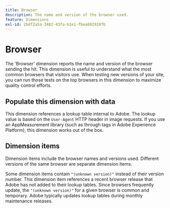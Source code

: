 ```yaml
---
title: Browser
description: The name and version of the browser used.
feature: Dimensions
exl-id: 2bdf2a5a-3482-43fa-b2e1-fbea892918fb
---
```

# Browser

The 'Browser' dimension reports the name and version of the browser sending the hit. This dimension is useful to understand what the most common browsers that visitors use. When testing new versions of your site, you can run those tests on the top browsers in this dimension to maximize quality control efforts.

## Populate this dimension with data

This dimension references a lookup table internal to Adobe. The lookup value is based on the `User-Agent` HTTP header in image requests. If you use an AppMeasurement library (such as through tags in Adobe Experience Platform), this dimension works out of the box.

## Dimension items

Dimension items include the browser names and versions used. Different versions of the same browser are separate dimension items.

Some dimension items contain `"(unknown version)"` instead of their version number. This dimension item references a recent browser release that Adobe has not added to their lookup tables. Since browsers frequently update, the `"(unknown version)"` for a given browser is common and temporary. Adobe typically updates lookup tables during monthly maintenance releases.
